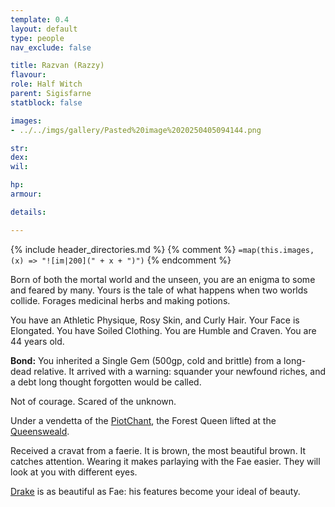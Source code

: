 ```yaml
---
template: 0.4
layout: default
type: people
nav_exclude: false

title: Razvan (Razzy)
flavour: 
role: Half Witch
parent: Sigisfarne
statblock: false

images:
- ../../imgs/gallery/Pasted%20image%2020250405094144.png

str: 
dex: 
wil: 

hp: 
armour: 

details:

---
```


{% include header_directories.md %}
{% comment %}
`=map(this.images, (x) => "![im|200](" + x + ")")`
{% endcomment %}

Born of both the mortal world and the unseen, you are an enigma to some and feared by many. Yours is the tale of what happens when two worlds collide. Forages medicinal herbs and making potions.

You have an Athletic Physique, Rosy Skin, and Curly Hair. Your Face is Elongated. You have Soiled Clothing. You are Humble and Craven. You are 44 years old.

**Bond:** You inherited a Single Gem (500gp, cold and brittle) from a long-dead relative. It arrived with a warning: squander your newfound riches, and a debt long thought forgotten would be called.

Not of courage. Scared of the unknown.

Under a vendetta of the [PiotChant](../DuskmeadowFringe/PiotChant.md), the Forest Queen lifted at the [Queensweald](../DuskmeadowFringe/Queensweald.md).

Received a cravat from a faerie. It is brown, the most beautiful brown. It catches attention. 
Wearing it makes parlaying with the Fae easier. They will look at you with different eyes.

[Drake](Drake.md) is as beautiful as Fae: his features become your ideal of beauty.